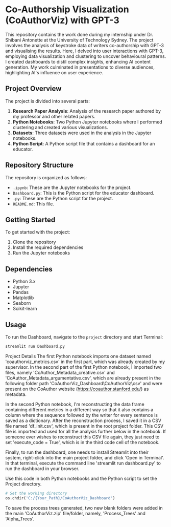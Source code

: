 # Co-Authorship Visualization (CoAuthorViz) with GPT-3

This repository contains the work done during my internship under Dr. Shibani Antonette at the University of Technology Sydney. The project involves the analysis of keystroke data of writers co-authorship with GPT-3 and visualising the results. Here, I delved into user interactions with GPT-3, employing data visualization and clustering to uncover behavioural patterns. I created dashboards to distil complex insights, enhancing AI content generation. My work culminated in presentations to diverse audiences, highlighting AI's influence on user experience.

## Project Overview

The project is divided into several parts:

1. **Research Paper Analysis**: Analysis of the research paper authored by my professor and other related papers.
2. **Python Notebooks**: Two Python Jupyter notebooks where I performed clustering and created various visualizations.
3. **Datasets**: Three datasets were used in the analysis in the Jupyter notebooks.
4. **Python Script**: A Python script file that contains a dashboard for an educator.

## Repository Structure

The repository is organized as follows:

- `.ipynb`: These are the Jupyter notebooks for the project.
- `Dashboard.py`: This is the Python script for the educator dashboard.
- `.py`: These are the Python script for the project.
- `README.md`: This file.

## Getting Started

To get started with the project:

1. Clone the repository
2. Install the required dependencies
3. Run the Jupyter notebooks

## Dependencies

- Python 3.x
- Jupyter
- Pandas
- Matplotlib
- Seaborn
- Scikit-learn

## Usage

To run the Dashboard, navigate to the `project` directory and start Terminal:

```bash
streamlit run Dashboard.py
```

Project Details
The first Python notebook imports one dataset named 'coauthorviz_metrics.csv' in the first part, which was already created by my supervisor. In the second part of the first Python notebook, I imported two files, namely 'CoAuthor_Metadata_creative.csv' and 'CoAuthor_Metadata_argumentative.csv', which are already present in the following folder path 'CoAuthorViz_Dashboard\CoAuthorViz\csv' and were present on the CoAuthor website (https://coauthor.stanford.edu/) as metadata.

In the second Python notebook, I'm reconstructing the data frame containing different metrics in a different way so that it also contains a column where the sequence followed by the writer for every sentence is saved as a dictionary. After the reconstruction process, I saved it in a CSV file named 'df_init.csv', which is present in the root project folder. This CSV file is imported and used for all the analysis further below in the notebook. If someone ever wishes to reconstruct this CSV file again, they just need to set 'execute_code = True', which is in the third code cell of the notebook.

Finally, to run the dashboard, one needs to install Streamlit into their system, right-click into the main project folder, and click 'Open in Terminal'. In that terminal, execute the command line 'streamlit run dashboard.py' to run the dashboard in your browser.

Use this code in both Python notebooks and the Python script to set the Project directory.

```python
# Set the working directory
os.chdir('C:/{Your_Path}/CoAuthorViz_Dashboard')
```

To save the process trees generated, two new blank folders were added in the main 'CoAuthorViz.zip' file/folder, namely, 'Process_Trees' and 'Alpha_Trees'.
